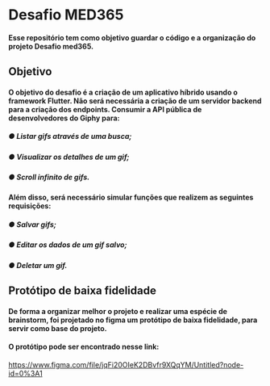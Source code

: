 # Desafio MED365
#### Esse repositório tem como objetivo guardar o código e a organização do projeto Desafio med365.

## Objetivo
#### O objetivo do desafio é a criação de um aplicativo híbrido usando o framework Flutter. Não será necessária a criação de um servidor backend para a criação dos endpoints. Consumir a API pública de desenvolvedores do Giphy para:
##### ● Listar gifs através de uma busca;
##### ● Visualizar os detalhes de um gif;
##### ● Scroll infinito de gifs.

#### Além disso, será necessário simular funções que realizem as seguintes requisições:

##### ● Salvar gifs;
##### ● Editar os dados de um gif salvo;
##### ● Deletar um gif.

## Protótipo de baixa fidelidade

#### De forma a organizar melhor o projeto e realizar uma espécie de brainstorm, foi projetado no figma um protótipo de baixa fidelidade, para servir como base do projeto.

#### O protótipo pode ser encontrado nesse link:
https://www.figma.com/file/jqFi20OIeK2DBvfr9XQqYM/Untitled?node-id=0%3A1
